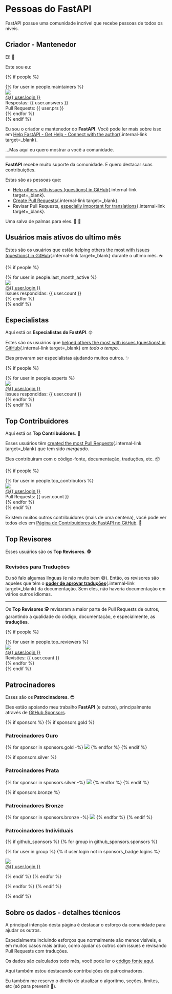 # Pessoas do FastAPI

FastAPI possue uma comunidade incrível que recebe pessoas de todos os níveis.

## Criador - Mantenedor

Ei! 👋

Este sou eu:

{% if people %}
<div class="user-list user-list-center">
{% for user in people.maintainers %}

<div class="user"><a href="{{ user.url }}" target="_blank"><div class="avatar-wrapper"><img src="{{ user.avatarUrl }}"/></div><div class="title">@{{ user.login }}</div></a> <div class="count">Respostas: {{ user.answers }}</div><div class="count">Pull Requests: {{ user.prs }}</div></div>
{% endfor %}

</div>
{% endif %}

Eu sou o criador e mantenedor do **FastAPI**. Você pode ler mais sobre isso em [Help FastAPI - Get Help - Connect with the author](help-fastapi.md#conect-se-com-o-autor){.internal-link target=_blank}.

...Mas aqui eu quero mostrar a você a comunidade.

---

**FastAPI** recebe muito suporte da comunidade. E quero destacar suas contribuições.

Estas são as pessoas que:

* [Help others with issues (questions) in GitHub](help-fastapi.md#responda-perguntas-no-github){.internal-link target=_blank}.
* [Create Pull Requests](help-fastapi.md#crie-um-pull-request){.internal-link target=_blank}.
* Revisar Pull Requests, [especially important for translations](contributing.md#traducoes){.internal-link target=_blank}.

Uma salva de palmas para eles. 👏 🙇

## Usuários mais ativos do ultimo mês

Estes são os usuários que estão [helping others the most with issues (questions) in GitHub](help-fastapi.md#responda-perguntas-no-github){.internal-link target=_blank} durante o ultimo mês. ☕

{% if people %}
<div class="user-list user-list-center">
{% for user in people.last_month_active %}

<div class="user"><a href="{{ user.url }}" target="_blank"><div class="avatar-wrapper"><img src="{{ user.avatarUrl }}"/></div><div class="title">@{{ user.login }}</div></a> <div class="count">Issues respondidas: {{ user.count }}</div></div>
{% endfor %}

</div>
{% endif %}

## Especialistas

Aqui está os **Especialistas do FastAPI**. 🤓


Estes são os usuários que [helped others the most with issues (questions) in GitHub](help-fastapi.md#responda-perguntas-no-github){.internal-link target=_blank} em *todo o tempo*.

Eles provaram ser especialistas ajudando muitos outros. ✨

{% if people %}
<div class="user-list user-list-center">
{% for user in people.experts %}

<div class="user"><a href="{{ user.url }}" target="_blank"><div class="avatar-wrapper"><img src="{{ user.avatarUrl }}"/></div><div class="title">@{{ user.login }}</div></a> <div class="count">Issues respondidas: {{ user.count }}</div></div>
{% endfor %}

</div>
{% endif %}

## Top Contribuidores

Aqui está os **Top Contribuidores**. 👷

Esses usuários têm [created the most Pull Requests](help-fastapi.md#crie-um-pull-request){.internal-link target=_blank} que tem sido *mergeado*.

Eles contribuíram com o código-fonte, documentação, traduções, etc. 📦

{% if people %}
<div class="user-list user-list-center">
{% for user in people.top_contributors %}

<div class="user"><a href="{{ user.url }}" target="_blank"><div class="avatar-wrapper"><img src="{{ user.avatarUrl }}"/></div><div class="title">@{{ user.login }}</div></a> <div class="count">Pull Requests: {{ user.count }}</div></div>
{% endfor %}

</div>
{% endif %}

Existem muitos outros contribuidores (mais de uma centena), você pode ver todos eles em <a href="https://github.com/tiangolo/fastapi/graphs/contributors" class="external-link" target="_blank">Página de Contribuidores do FastAPI no GitHub</a>. 👷

## Top Revisores

Esses usuários são os **Top Revisores**. 🕵️

### Revisões para Traduções

Eu só falo algumas línguas (e não muito bem 😅). Então, os revisores são aqueles que têm o [**poder de aprovar traduções**](contributing.md#traducoes){.internal-link target=_blank} da documentação. Sem eles, não haveria documentação em vários outros idiomas.

---

Os **Top Revisores** 🕵️ revisaram a maior parte de Pull Requests de outros, garantindo a qualidade do código, documentação, e especialmente, as **traduções**.

{% if people %}
<div class="user-list user-list-center">
{% for user in people.top_reviewers %}

<div class="user"><a href="{{ user.url }}" target="_blank"><div class="avatar-wrapper"><img src="{{ user.avatarUrl }}"/></div><div class="title">@{{ user.login }}</div></a> <div class="count">Revisões: {{ user.count }}</div></div>
{% endfor %}

</div>
{% endif %}

## Patrocinadores

Esses são os **Patrocinadores**. 😎

Eles estão apoiando meu trabalho **FastAPI** (e outros), principalmente através de <a href="https://github.com/sponsors/tiangolo" class="external-link" target="_blank">GitHub Sponsors</a>.

{% if sponsors %}
{% if sponsors.gold %}

### Patrocinadores Ouro

{% for sponsor in sponsors.gold -%}
<a href="{{ sponsor.url }}" target="_blank" title="{{ sponsor.title }}"><img src="{{ sponsor.img }}"></a>
{% endfor %}
{% endif %}

{% if sponsors.silver %}

### Patrocinadores Prata

{% for sponsor in sponsors.silver -%}
<a href="{{ sponsor.url }}" target="_blank" title="{{ sponsor.title }}"><img src="{{ sponsor.img }}"></a>
{% endfor %}
{% endif %}

{% if sponsors.bronze %}

### Patrocinadores Bronze

{% for sponsor in sponsors.bronze -%}
<a href="{{ sponsor.url }}" target="_blank" title="{{ sponsor.title }}"><img src="{{ sponsor.img }}"></a>
{% endfor %}
{% endif %}

### Patrocinadores Individuais

{% if github_sponsors %}
{% for group in github_sponsors.sponsors %}

<div class="user-list user-list-center">

{% for user in group %}
{% if user.login not in sponsors_badge.logins %}

<div class="user"><a href="{{ user.url }}" target="_blank"><div class="avatar-wrapper"><img src="{{ user.avatarUrl }}"/></div><div class="title">@{{ user.login }}</div></a></div>

{% endif %}
{% endfor %}

</div>

{% endfor %}
{% endif %}

{% endif %}

## Sobre os dados - detalhes técnicos

A principal intenção desta página é destacar o esforço da comunidade para ajudar os outros.

Especialmente incluindo esforços que normalmente são menos visíveis, e em muitos casos mais árduo, como ajudar os outros com issues e revisando Pull Requests com traduções.

Os dados são calculados todo mês, você pode ler o <a href="https://github.com/tiangolo/fastapi/blob/master/.github/actions/people/app/main.py" class="external-link" target="_blank">código fonte aqui</a>.

Aqui também estou destacando contribuições de patrocinadores.

Eu também me reservo o direito de atualizar o algoritmo, seções, limites, etc (só para prevenir 🤷).
